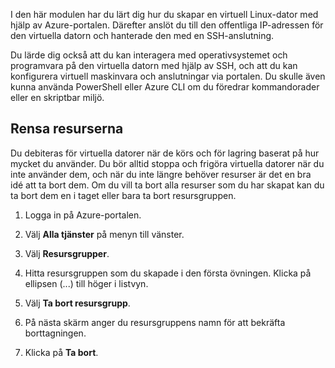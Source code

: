 I den här modulen har du lärt dig hur du skapar en virtuell Linux-dator med hjälp av Azure-portalen. Därefter anslöt du till den offentliga IP-adressen för den virtuella datorn och hanterade den med en SSH-anslutning. 

Du lärde dig också att du kan interagera med operativsystemet och programvara på den virtuella datorn med hjälp av SSH, och att du kan konfigurera virtuell maskinvara och anslutningar via portalen. Du skulle även kunna använda PowerShell eller Azure CLI om du föredrar kommandorader eller en skriptbar miljö.

## <a name="clean-up-the-resources"></a>Rensa resurserna

Du debiteras för virtuella datorer när de körs och för lagring baserat på hur mycket du använder. Du bör alltid stoppa och frigöra virtuella datorer när du inte använder dem, och när du inte längre behöver resurser är det en bra idé att ta bort dem. Om du vill ta bort alla resurser som du har skapat kan du ta bort dem en i taget eller bara ta bort resursgruppen.

1. Logga in på Azure-portalen.

1. Välj **Alla tjänster** på menyn till vänster.

1. Välj **Resursgrupper**.

1. Hitta resursgruppen som du skapade i den första övningen. Klicka på ellipsen (...) till höger i listvyn.

1. Välj **Ta bort resursgrupp**.

1. På nästa skärm anger du resursgruppens namn för att bekräfta borttagningen.

1. Klicka på **Ta bort**.
